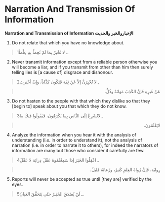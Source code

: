 Narration And Transmission Of Information
=========================================

**Narration and Transmission of Information الإخباروالخبر والحديث**

1. Do not relate that which you have no knowledge about.

> 1ـ لا تُخْبِرْ بِما لَمْ تُحِطْ بِهِ عِلْماً.

2. Never transmit information except from a reliable person otherwise
you will become a liar, and if you transmit from other than him then
surely telling lies is [a cause of] disgrace and dishonour.

> 2ـ لا تُخْبِرَنَّ إلاّ عَنْ ثِقَة فَتَكُونَ كَذَّاباً، وإنْ أخْبَرتَ
<blockquote dir="rtl">
  <p>
عَنْ غَيرِهِ فَإنَّ الكَذِبَ مَهانَةٌ وذُلٌّ.
  </p>
</blockquote>

3. Do not hasten to the people with that which they dislike so that they
[begin to] speak about you that which they do not know.

> 3ـ لاتُسْرِعْ إلَى النَّاسِ بِما يَكْرَهُونَ، فَيَقُولُوا فيكَ ما
<blockquote dir="rtl">
  <p>
لايَعْلَمُونَ.
  </p>
</blockquote>

4. Analyze the information when you hear it with the analysis of
understanding (i.e. in order to understand it), not the analysis of
narration (i.e. in order to narrate it to others), for indeed the
narrators of information are many but those who consider it carefully
are few.

> 4ـ اعْقِلُوا الخَبَرَ إذا سَمِعْتُمُوهُ عَقْلَ دِرايَة لا عَقْلَ
<blockquote dir="rtl">
  <p>
رِوايَة، فَإنَّ رُواةَ العِلمِ كَثيرٌ، ورُعاتَهُ قَليلٌ.
  </p>
</blockquote>

5. Reports will never be accepted as true until [they are] verified by
the eyes.

> 5ـ لَنْ يُصْدَقَ الخَبَـرُ حتّى يَتَحَقَّقَ العَيانُ.


